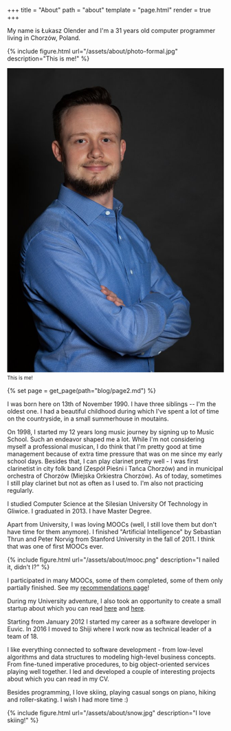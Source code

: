 +++
title = "About"
path = "about"
template = "page.html"
render = true
+++

My name is Łukasz Olender and I'm a 31 years old computer programmer living in Chorzów, Poland.

{% include figure.html url="/assets/about/photo-formal.jpg" description="This is me!" %}

![dsa](photo-formal.jpg)<small>This is me!</small>

{% set page = get_page(path="blog/page2.md") %}

I was born here on 13th of November 1990. I have three siblings -- I'm the oldest one. I had a beautiful childhood during which I've spent a lot of time on the countryside, in a small summerhouse in moutains.

On 1998, I started my 12 years long music journey by signing up to Music School. Such an endeavor shaped me a lot. While I'm not considering myself a professional musican, I do think that I'm pretty good at time management because of extra time pressure that was on me since my early school days. Besides that, I can play clarinet pretty well - I was first clarinetist in city folk band (Zespół Pieśni i Tańca Chorzów) and in municipal orchestra of Chorzów (Miejska Orkiestra Chorzów). As of today, sometimes I still play clarinet but not as often as I used to. I'm also not practicing regularly.

I studied Computer Science at the Silesian University Of Technology in Gliwice. I graduated in 2013. I have Master Degree.

Apart from University, I was loving MOOCs (well, I still love them but don't have time for them anymore). I finished "Artificial Intelligence" by Sebastian Thrun and Peter Norvig from Stanford University in the fall of 2011. I think that was one of first MOOCs ever.

{% include figure.html url="/assets/about/mooc.png" description="I nailed it, didn't I?" %}

I participated in many MOOCs, some of them completed, some of them only partially finished. See my [recommendations page](/recommendations)!

During my University adventure, I also took an opportunity to create a small startup about which you can read [here](/wtm-post-mortem) and [here](wtm-technicalities).

Starting from January 2012 I started my career as a software developer in Euvic. In 2016 I moved to Shiji where I work now as technical leader of a team of 18.

I like everything connected to software development - from low-level algorithms and data structures to modeling high-level business concepts. From fine-tuned imperative procedures, to big object-oriented services playing well together. I led and developed a couple of interesting projects about which you can read in my CV.

Besides programming, I love skiing, playing casual songs on piano, hiking and roller-skating. I wish I had more time :)

{% include figure.html url="/assets/about/snow.jpg" description="I love skiing!" %}
